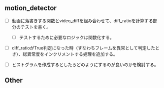 ## motion_detector
- [ ] 動画に落書きする関数とvideo_diffを組み合わせて、diff_ratioを計算する部分のテストを書く。
    - [ ] テストするために必要なロジックは関数化する。
- [ ] diff_ratioがTrue判定になった時（すなわちフレームを異常として判定したとき）、総異常度をインクリメントする処理を追加する。
- [ ] ヒストグラムを作成するとしたらどのようにするのが良いのかを検討する。


## Other
